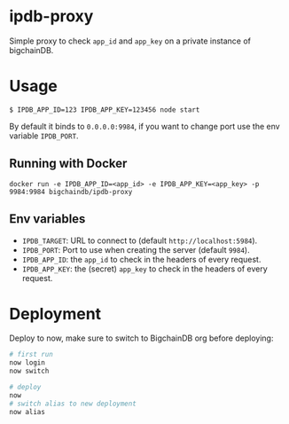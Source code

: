 # ipdb-proxy

Simple proxy to check `app_id` and `app_key` on a private instance of bigchainDB.

# Usage

```
$ IPDB_APP_ID=123 IPDB_APP_KEY=123456 node start
```

By default it binds to `0.0.0.0:9984`, if you want to change port use
the env variable `IPDB_PORT`.

## Running with Docker

```
docker run -e IPDB_APP_ID=<app_id> -e IPDB_APP_KEY=<app_key> -p 9984:9984 bigchaindb/ipdb-proxy
```

## Env variables

- `IPDB_TARGET`: URL to connect to (default `http://localhost:5984`).
- `IPDB_PORT`: Port to use when creating the server (default `9984`).
- `IPDB_APP_ID`: the `app_id` to check in the headers of every request.
- `IPDB_APP_KEY`: the (secret) `app_key` to check in the headers of every request.

# Deployment

Deploy to now, make sure to switch to BigchainDB org before deploying:

```bash
# first run
now login
now switch

# deploy
now
# switch alias to new deployment
now alias
```
